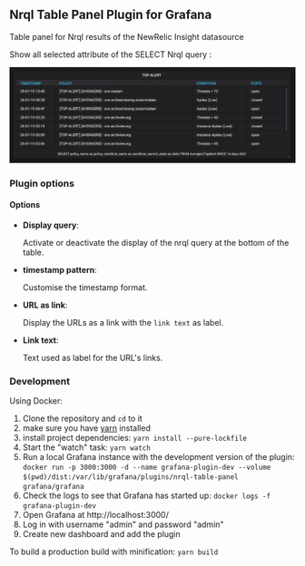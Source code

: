 ## Nrql Table Panel Plugin for Grafana

Table panel for Nrql results of the NewRelic Insight datasource

Show all selected attribute of the SELECT Nrql query :

![plugin-showcase](./src/img/screenshot-showcase.png)

### Plugin options

#### Options

- **Display query**:

  Activate or deactivate the display of the nrql query at the bottom of the table.

- **timestamp pattern**:

  Customise the timestamp format.

- **URL as link**:

  Display the URLs as a link with the `link text` as label.

- **Link text**:

  Text used as label for the URL's links.

### Development

Using Docker:

1. Clone the repository and `cd` to it
1. make sure you have [yarn]( https://yarnpkg.com/) installed
1. install project dependencies: `yarn install --pure-lockfile`
1. Start the "watch" task: `yarn watch`
1. Run a local Grafana instance with the development version of the plugin: `docker run -p 3000:3000 -d --name grafana-plugin-dev --volume $(pwd)/dist:/var/lib/grafana/plugins/nrql-table-panel grafana/grafana`
1. Check the logs to see that Grafana has started up: `docker logs -f grafana-plugin-dev`
1. Open Grafana at http://localhost:3000/
1. Log in with username "admin" and password "admin"
1. Create new dashboard and add the plugin

To build a production build with minification: `yarn build`
